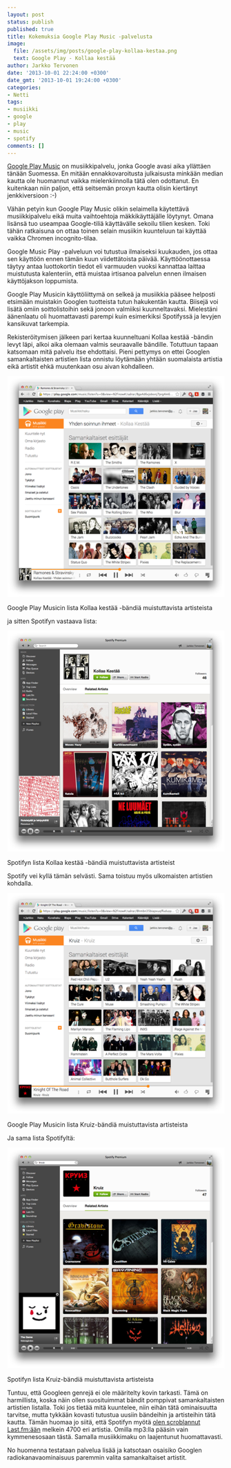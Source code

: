 ```yaml
---
layout: post
status: publish
published: true
title: Kokemuksia Google Play Music -palvelusta
image:
  file: /assets/img/posts/google-play-kollaa-kestaa.png
  text: Google Play - Kollaa kestää
author: Jarkko Tervonen
date: '2013-10-01 22:24:00 +0300'
date_gmt: '2013-10-01 19:24:00 +0300'
categories:
- Netti
tags:
- musiikki
- google
- play
- music
- spotify
comments: []
---
```

[Google Play Music](http://play.google.com/music) on musiikkipalvelu, jonka Google avasi aika yllättäen tänään Suomessa. En mitään ennakkovaroitusta julkaisusta minkään median kautta ole huomannut vaikka mielenkiinnolla tätä olen odottanut. En kuitenkaan niin paljon, että seitsemän proxyn kautta olisin kiertänyt jenkkiversioon :-)

Vähän petyin kun Google Play Music olikin selaimella käytettävä musiikkipalvelu eikä muita vaihtoehtoja mäkkikäyttäjälle löytynyt. Omana lisänsä tuo useampaa Google-tiliä käyttävälle sekoilu tilien kesken. Toki tähän ratkaisuna on ottaa toinen selain musiikin kuunteluun tai käyttää vaikka Chromen incognito-tilaa.

Google Music Play -palveluun voi tutustua ilmaiseksi kuukauden, jos ottaa sen käyttöön ennen tämän kuun viidettätoista päivää. Käyttöönottaessa täytyy antaa luottokortin tiedot eli varmuuden vuoksi kannattaa laittaa muistutusta kalenteriin, että muistaa irtisanoa palvelun ennen ilmaisen käyttöjakson loppumista.

Google Play Musicin käyttöliittymä on selkeä ja musiikkia pääsee helposti etsimään muistakin Googlen tuotteista tutun hakukentän kautta. Biisejä voi lisätä omiin soittolistoihin sekä jonoon valmiiksi kuunneltavaksi. Mielestäni äänenlaatu oli huomattavasti parempi kuin esimerkiksi Spotifyssä ja levyjen kansikuvat tarkempia.

Rekisteröitymisen jälkeen pari kertaa kuunneltuani Kollaa kestää -bändin levyt läpi, alkoi aika olemaan valmis seuraavalle bändille. Totuttuun tapaan katsomaan mitä palvelu itse ehdottaisi. Pieni pettymys on ettei Googlen samankaltaisten artistien lista onnistu löytämään yhtään suomalaista artistia eikä artistit ehkä muutenkaan osu aivan kohdalleen.

<amp-img src="/assets/img/posts/google-play-kollaa-kestaa.png" alt="Google Play Musicin lista Kollaa kestää -bändiä muistuttavista bändeistä" width="4" height="3" layout="responsive">
  <noscript><img src="/assets/img/posts/google-play-kollaa-kestaa.png" alt="Google Play Musicin lista Kollaa kestää -bändiä muistuttavista bändeistä" /></noscript>
</amp-img>

Google Play Musicin lista Kollaa kestää -bändiä muistuttavista artisteista

ja sitten Spotifyn vastaava lista:

<amp-img src="/assets/img/posts/spotify-kollaa-kestaa.png" alt="Spotifyn lista Kollaa kestää -bändiä muistuttavista bändeistä" width="4" height="3" layout="responsive">
  <noscript><img src="/assets/img/posts/spotify-kollaa-kestaa.png" alt="Spotifyn lista Kollaa kestää -bändiä muistuttavista bändeistä" /></noscript>
</amp-img>

Spotifyn lista Kollaa kestää -bändiä muistuttavista artisteist

Spotify vei kyllä tämän selvästi. Sama toistuu myös ulkomaisten artistien kohdalla.

<amp-img src="/assets/img/posts/google-play-kruiz.png" alt="Google Play Musicin lista Kruizia muistuttavista bändeistä" width="4" height="3" layout="responsive">
  <noscript><img src="/assets/img/posts/google-play-kruiz.png" alt="Google Play Musicin lista Kruizia muistuttavista bändeistä" /></noscript>
</amp-img>

Google Play Musicin lista Kruiz-bändiä muistuttavista artisteista

Ja sama lista Spotifyltä:

<amp-img src="/assets/img/posts/spotify-kruiz.png" alt="Spotifyn lista Kruizia muistuttavista bändeistä" width="4" height="3" layout="responsive">
  <noscript><img src="/assets/img/posts/spotify-kruiz.png" alt="Spotifyn lista Kruizia muistuttavista bändeistä" /></noscript>
</amp-img>

Spotifyn lista Kruiz-bändiä muistuttavista artisteista

Tuntuu, että Googleen genrejä ei ole määritelty kovin tarkasti. Tämä on harmillista, koska näin ollen suosituimmat bändit pomppivat samankaltaisten artistien listalla. Toki jos tietää mitä kuuntelee, niin eihän tätä ominaisuutta tarvitse, mutta tykkään kovasti tutustua uusiin bändeihin ja artisteihin tätä kautta. Tämän huomaa jo siitä, että Spotifyn myötä [olen scroblannut Last.fm:ään](http://www.last.fm/user/juffeli) melkein 4700 eri artistia. Omilla mp3:lla pääsin vain kymmenesosaan tästä. Samalla musiikkimaku on laajentunut huomattavasti.

No huomenna testataan palvelua lisää ja katsotaan osaisiko Googlen radiokanavaominaisuus paremmin valita samankaltaiset artistit.
